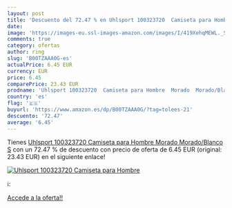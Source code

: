 ```yaml
---
layout: post
title: 'Descuento del 72.47 % en Uhlsport 100323720  Camiseta para Hombre'
date: 
image: 'https://images-eu.ssl-images-amazon.com/images/I/419XehqMEWL._SL200_.jpg'
comments: true
category: ofertas
author: ring
slug: 'B00TZAAA0G-es'
actualPrice: 6.45 EUR
currency: EUR
price: 6.45
comparePrice: 23.43 EUR
prodname: 'Uhlsport 100323720  Camiseta para Hombre  Morado  Morado/Blanco   S'
country: 'es'
flag: '🇪🇸'
buyurl: 'https://www.amazon.es/dp/B00TZAAA0G/?tag=tolees-21'
descuento: '72.47'
average: '6.45'
---
```


Tienes [Uhlsport 100323720  Camiseta para Hombre  Morado  Morado/Blanco   S](https://www.amazon.es/dp/B00TZAAA0G/?tag=tolees-21) con un 72.47 % de descuento con precio de oferta de 6.45 EUR (original: 23.43 EUR) en el siguiente enlace!

[![Uhlsport 100323720  Camiseta para Hombre](https://images-eu.ssl-images-amazon.com/images/I/419XehqMEWL._SL200_.jpg)](https://www.amazon.es/dp/B00TZAAA0G/?tag=tolees-21)

ℹ️:


[Accede a la oferta!!](https://www.amazon.es/dp/B00TZAAA0G/?tag=tolees-21)
